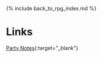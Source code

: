 ---
---

{% include back_to_rpg_index.md %}

# Links

[Party Notes](https://docs.google.com/document/d/1hYT9HXdRJq-12qePIhRXGMeyFif_sKeHBB43bElVvWc/edit){:target="_blank"}  
